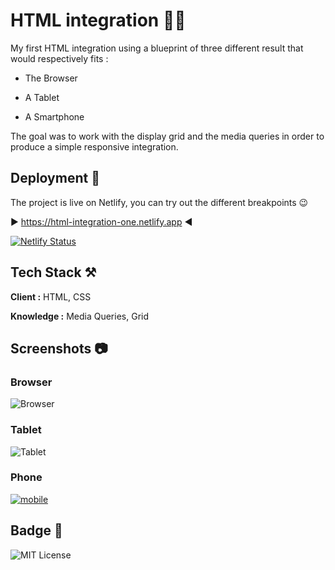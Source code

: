 
# HTML integration 😶‍🌫️

My first HTML integration using a blueprint of three different result that would respectively fits :

- The Browser

- A Tablet

- A Smartphone

The goal was to work with the display grid and the media queries in order to produce a simple responsive integration.

## Deployment 🛫

The project is live on Netlify, you can try out the different breakpoints 😉

▶️ <https://html-integration-one.netlify.app> ◀️

[![Netlify Status](https://api.netlify.com/api/v1/badges/d5da89db-121f-42ab-aee8-38b7d4187c07/deploy-status)](https://app.netlify.com/sites/html-integration-one/deploys)

## Tech Stack ⚒️

**Client :** HTML, CSS

**Knowledge :** Media Queries, Grid

## Screenshots 📷

### Browser

![Browser](https://i.ibb.co/BrkWSRY/browser.webp)

### Tablet

![Tablet](https://i.ibb.co/8MDzh4h/tablet.webp)

### Phone

<a href="https://ibb.co/CzWwp3K"><img src="https://i.ibb.co/FKnhkL4/mobile.webp" alt="mobile" border="0" /></a>

## Badge 🥇

![MIT License](https://img.shields.io/github/languages/code-size/Pierre747/integration-HTML-responsive)
